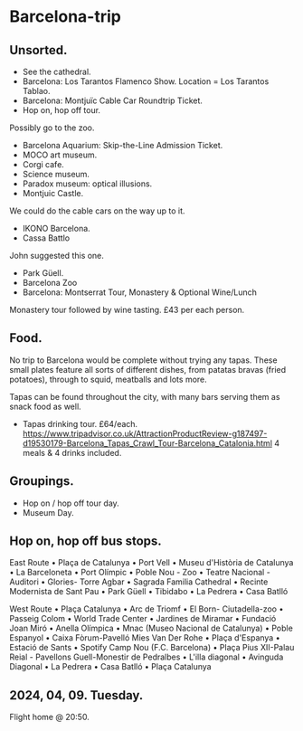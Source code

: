 # Barcelona-trip

## Unsorted.

- See the cathedral.
- Barcelona: Los Tarantos Flamenco Show. Location = Los Tarantos Tablao.
- Barcelona: Montjuïc Cable Car Roundtrip Ticket.
- Hop on, hop off tour.

Possibly go to the zoo.

- Barcelona Aquarium: Skip-the-Line Admission Ticket.
- MOCO art museum.
- Corgi cafe.
- Science museum.
- Paradox museum: optical illusions.
- Montjuic Castle. 

We could do the cable cars on the way up to it.

- IKONO Barcelona.
- Cassa Battlo 

John suggested this one.

- Park Güell.
- Barcelona Zoo
- Barcelona: Montserrat Tour, Monastery & Optional Wine/Lunch

Monastery tour followed by wine tasting. £43 per each person.

## Food.

No trip to Barcelona would be complete without trying any tapas. 
These small plates feature all sorts of different dishes, 
from patatas bravas (fried potatoes), through to squid, 
meatballs and lots more. 

Tapas can be found throughout the city, 
with many bars serving them as snack food as well.

- Tapas drinking tour.
£64/each.
https://www.tripadvisor.co.uk/AttractionProductReview-g187497-d19530179-Barcelona_Tapas_Crawl_Tour-Barcelona_Catalonia.html
4 meals & 4 drinks included.

## Groupings.

- Hop on / hop off tour day.
- Museum Day.

## Hop on, hop off bus stops.

East Route
• Plaça de Catalunya
• Port Vell
• Museu d'Història de Catalunya
• La Barceloneta
• Port Olímpic
• Poble Nou - Zoo
• Teatre Nacional - Auditori
• Glories- Torre Agbar
• Sagrada Familia Cathedral
• Recinte Modernista de Sant Pau
• Park Güell
• Tibidabo
• La Pedrera
• Casa Batlló

West Route
• Plaça Catalunya
• Arc de Triomf
• El Born- Ciutadella-zoo
• Passeig Colom
• World Trade Center
• Jardines de Miramar
• Fundació Joan Miró
• Anella Olímpica
• Mnac (Museo Nacional de Catalunya)
• Poble Espanyol
• Caixa Fòrum-Pavelló Mies Van Der Rohe
• Plaça d'Espanya
• Estació de Sants
• Spotify Camp Nou (F.C. Barcelona)
• Plaça Pius XII-Palau Reial - Pavellons Guell-Monestir de Pedralbes
• L'illa diagonal
• Avinguda Diagonal
• La Pedrera
• Casa Batlló
• Plaça Catalunya

## 2024, 04, 09. Tuesday.
Flight home @ 20:50.
